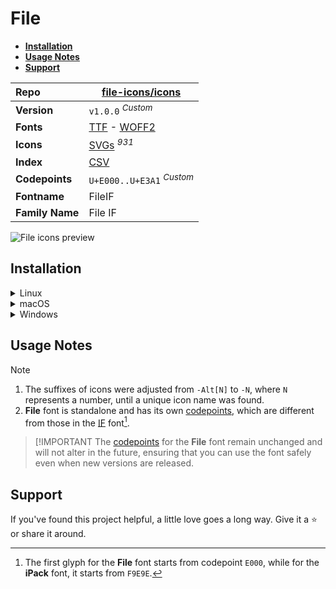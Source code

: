 # File

- [**Installation**](#installation)
- [**Usage Notes**](#usage-notes)
- [**Support**](#support)

| Repo            | [file-icons/icons](https://github.com/file-icons/icons)                                                                                                                 |
| :-------------- | ----------------------------------------------------------------------------------------------------------------------------------------------------------------------- |
| **Version**     | `v1.0.0` <sup>_Custom_</sup>                                                                                                                                            |
| **Fonts**       | [TTF](https://raw.githubusercontent.com/iconicFonts/if/main/fonts/TTF/File.ttf) - [WOFF2](https://raw.githubusercontent.com/iconicFonts/if/main/fonts/WOFF2/File.woff2) |
| **Icons**       | [SVGs](https://github.com/iconicFonts/if/tree/main/packs/File/svgs) <sup>_931_</sup>                                                                                    |
| **Index**       | [CSV](https://github.com/iconicFonts/if/blob/main/indices/File.csv)                                                                                                     |
| **Codepoints**  | `U+E000..U+E3A1` <sup>_Custom_</sup>                                                                                                                                    |
| **Fontname**    | FileIF                                                                                                                                                                  |
| **Family Name** | File IF                                                                                                                                                                 |

<picture>
  <source media="(prefers-color-scheme: dark)" srcset="https://raw.githubusercontent.com/iconicFonts/if/main/imgs/File_dark.png">
  <img alt="File icons preview" src="https://raw.githubusercontent.com/iconicFonts/if/main/imgs/File_light.png">
</picture>

## Installation

<details>

<summary>Linux</summary>

```sh
curl -o ~/.local/share/fonts/File.ttf https://raw.githubusercontent.com/iconicFonts/if/main/fonts/TTF/File.ttf
```

Refresh font cache:

```sh
fc-cache -f ~/.local/share/fonts
```

</details>

<details>

<summary>macOS</summary>

```sh
curl -o ~/Library/Fonts/File.ttf https://raw.githubusercontent.com/iconicFonts/if/main/fonts/TTF/File.ttf
```

</details>

<details>

<summary>Windows</summary>

```sh
curl -o C:\Windows\Fonts\File.ttf https://raw.githubusercontent.com/iconicFonts/if/main/fonts/TTF/File.ttf
```

</details>

## Usage Notes

> [!NOTE]
>
> 1. The suffixes of icons were adjusted from `-Alt[N]` to `-N`, where `N` represents a number, until a unique icon name was found.
> 2. **File** font is standalone and has its own [codepoints](https://github.com/iconicFonts/if/blob/main/indices/File.csv), which are different from those in the [IF](https://github.com/iconicFonts/if/blob/main/indices/if.csv) font[^1].

> [!IMPORTANT
> The [codepoints](https://github.com/iconicFonts/if/blob/main/indices/File.csv) for the **File** font remain unchanged and will not alter in the future, ensuring that you can use the font safely even when new versions are released.

## Support

If you've found this project helpful, a little love goes a long way. Give it a :star: or share it around.

[^1]: The first glyph for the **File** font starts from codepoint `E000`, while for the **iPack** font, it starts from `F9E9E`.

